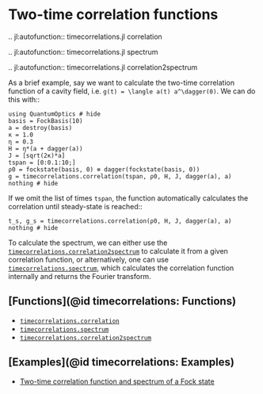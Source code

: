 # Two-time correlation functions

.. jl:autofunction:: timecorrelations.jl correlation

.. jl:autofunction:: timecorrelations.jl spectrum

.. jl:autofunction:: timecorrelations.jl correlation2spectrum

As a brief example, say we want to calculate the two-time correlation function of a cavity field, i.e. ``g(t) = \langle a(t) a^\dagger(0)``.
We can do this with::

```@example timecorrelations
using QuantumOptics # hide
basis = FockBasis(10)
a = destroy(basis)
κ = 1.0
η = 0.3
H = η*(a + dagger(a))
J = [sqrt(2κ)*a]
tspan = [0:0.1:10;]
ρ0 = fockstate(basis, 0) ⊗ dagger(fockstate(basis, 0))
g = timecorrelations.correlation(tspan, ρ0, H, J, dagger(a), a)
nothing # hide
```

If we omit the list of times `tspan`, the function automatically calculates the correlation until steady-state is reached::

```@example timecorrelations
t_s, g_s = timecorrelations.correlation(ρ0, H, J, dagger(a), a)
nothing # hide
```

To calculate the spectrum, we can either use the [`timecorrelations.correlation2spectrum`](@ref) to calculate it from a given correlation function, or alternatively, one can use [`timecorrelations.spectrum`](@ref), which calculates the correlation function internally and returns the Fourier transform.

## [Functions](@id timecorrelations: Functions)


* [`timecorrelations.correlation`](@ref)
* [`timecorrelations.spectrum`](@ref)
* [`timecorrelations.correlation2spectrum`](@ref)

## [Examples](@id timecorrelations: Examples)

* [Two-time correlation function and spectrum of a Fock state](@ref)
